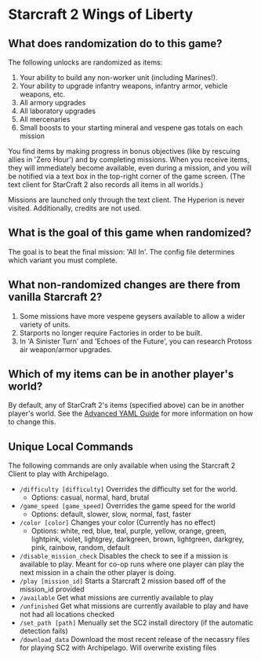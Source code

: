 # Starcraft 2 Wings of Liberty

## What does randomization do to this game?

The following unlocks are randomized as items:
1. Your ability to build any non-worker unit (including Marines!).
2. Your ability to upgrade infantry weapons, infantry armor, vehicle weapons, etc.
3. All armory upgrades
4. All laboratory upgrades
5. All mercenaries
6. Small boosts to your starting mineral and vespene gas totals on each mission

You find items by making progress in bonus objectives (like by rescuing allies in 'Zero Hour') and by completing
missions. When you receive items, they will immediately become available, even during a mission, and you will be
notified via a text box in the top-right corner of the game screen. (The text client for StarCraft 2 also records all
items in all worlds.)

Missions are launched only through the text client. The Hyperion is never visited. Additionally, credits are not used.

## What is the goal of this game when randomized?

The goal is to beat the final mission: 'All In'. The config file determines which variant you must complete.

## What non-randomized changes are there from vanilla Starcraft 2?

1. Some missions have more vespene geysers available to allow a wider variety of units.
2. Starports no longer require Factories in order to be built.
3. In 'A Sinister Turn' and 'Echoes of the Future', you can research Protoss air weapon/armor upgrades.

## Which of my items can be in another player's world?

By default, any of StarCraft 2's items (specified above) can be in another player's world. See the
[Advanced YAML Guide](https://archipelago.gg/tutorial/Archipelago/advanced_options/en)
for more information on how to change this.

## Unique Local Commands

The following commands are only available when using the Starcraft 2 Client to play with Archipelago.

- `/difficulty [difficulty]` Overrides the difficulty set for the world.
  - Options: casual, normal, hard, brutal
- `/game_speed [game_speed]` Overrides the game speed for the world
  - Options: default, slower, slow, normal, fast, faster
- `/color [color]` Changes your color (Currently has no effect)
  - Options: white, red, blue, teal, purple, yellow, orange, green, lightpink, violet, lightgrey, darkgreen, brown,
    lightgreen, darkgrey, pink, rainbow, random, default
- `/disable_mission_check` Disables the check to see if a mission is available to play. Meant for co-op runs where one
  player can play the next mission in a chain the other player is doing.
- `/play [mission_id]` Starts a Starcraft 2 mission based off of the mission_id provided
- `/available` Get what missions are currently available to play
- `/unfinished` Get what missions are currently available to play and have not had all locations checked
- `/set_path [path]` Menually set the SC2 install directory (if the automatic detection fails)
- `/download_data` Download the most recent release of the necassry files for playing SC2 with Archipelago. Will
  overwrite existing files
